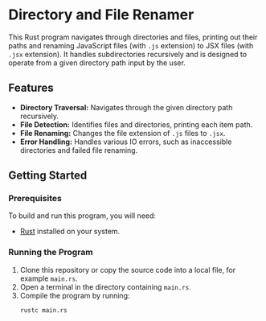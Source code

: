# Directory and File Renamer

This Rust program navigates through directories and files, printing out their paths and renaming JavaScript files (with `.js` extension) to JSX files (with `.jsx` extension). It handles subdirectories recursively and is designed to operate from a given directory path input by the user.

## Features

- **Directory Traversal:** Navigates through the given directory path recursively.
- **File Detection:** Identifies files and directories, printing each item path.
- **File Renaming:** Changes the file extension of `.js` files to `.jsx`.
- **Error Handling:** Handles various IO errors, such as inaccessible directories and failed file renaming.

## Getting Started

### Prerequisites

To build and run this program, you will need:
- [Rust](https://www.rust-lang.org/tools/install) installed on your system.

### Running the Program

1. Clone this repository or copy the source code into a local file, for example `main.rs`.
2. Open a terminal in the directory containing `main.rs`.
3. Compile the program by running:
   ```bash
   rustc main.rs
